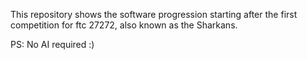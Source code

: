 This repository shows the software progression starting after the first competition for ftc 27272, also known as the Sharkans.

PS: No AI required :)
